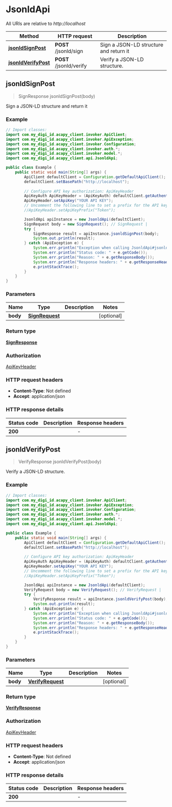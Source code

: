 # JsonldApi

All URIs are relative to *http://localhost*

Method | HTTP request | Description
------------- | ------------- | -------------
[**jsonldSignPost**](JsonldApi.md#jsonldSignPost) | **POST** /jsonld/sign | Sign a JSON-LD structure and return it
[**jsonldVerifyPost**](JsonldApi.md#jsonldVerifyPost) | **POST** /jsonld/verify | Verify a JSON-LD structure.



## jsonldSignPost

> SignResponse jsonldSignPost(body)

Sign a JSON-LD structure and return it

### Example

```java
// Import classes:
import com.my_digi_id.acapy_client.invoker.ApiClient;
import com.my_digi_id.acapy_client.invoker.ApiException;
import com.my_digi_id.acapy_client.invoker.Configuration;
import com.my_digi_id.acapy_client.invoker.auth.*;
import com.my_digi_id.acapy_client.invoker.model.*;
import com.my_digi_id.acapy_client.api.JsonldApi;

public class Example {
    public static void main(String[] args) {
        ApiClient defaultClient = Configuration.getDefaultApiClient();
        defaultClient.setBasePath("http://localhost");
        
        // Configure API key authorization: ApiKeyHeader
        ApiKeyAuth ApiKeyHeader = (ApiKeyAuth) defaultClient.getAuthentication("ApiKeyHeader");
        ApiKeyHeader.setApiKey("YOUR API KEY");
        // Uncomment the following line to set a prefix for the API key, e.g. "Token" (defaults to null)
        //ApiKeyHeader.setApiKeyPrefix("Token");

        JsonldApi apiInstance = new JsonldApi(defaultClient);
        SignRequest body = new SignRequest(); // SignRequest | 
        try {
            SignResponse result = apiInstance.jsonldSignPost(body);
            System.out.println(result);
        } catch (ApiException e) {
            System.err.println("Exception when calling JsonldApi#jsonldSignPost");
            System.err.println("Status code: " + e.getCode());
            System.err.println("Reason: " + e.getResponseBody());
            System.err.println("Response headers: " + e.getResponseHeaders());
            e.printStackTrace();
        }
    }
}
```

### Parameters


Name | Type | Description  | Notes
------------- | ------------- | ------------- | -------------
 **body** | [**SignRequest**](SignRequest.md)|  | [optional]

### Return type

[**SignResponse**](SignResponse.md)

### Authorization

[ApiKeyHeader](../README.md#ApiKeyHeader)

### HTTP request headers

- **Content-Type**: Not defined
- **Accept**: application/json

### HTTP response details
| Status code | Description | Response headers |
|-------------|-------------|------------------|
| **200** |  |  -  |


## jsonldVerifyPost

> VerifyResponse jsonldVerifyPost(body)

Verify a JSON-LD structure.

### Example

```java
// Import classes:
import com.my_digi_id.acapy_client.invoker.ApiClient;
import com.my_digi_id.acapy_client.invoker.ApiException;
import com.my_digi_id.acapy_client.invoker.Configuration;
import com.my_digi_id.acapy_client.invoker.auth.*;
import com.my_digi_id.acapy_client.invoker.model.*;
import com.my_digi_id.acapy_client.api.JsonldApi;

public class Example {
    public static void main(String[] args) {
        ApiClient defaultClient = Configuration.getDefaultApiClient();
        defaultClient.setBasePath("http://localhost");
        
        // Configure API key authorization: ApiKeyHeader
        ApiKeyAuth ApiKeyHeader = (ApiKeyAuth) defaultClient.getAuthentication("ApiKeyHeader");
        ApiKeyHeader.setApiKey("YOUR API KEY");
        // Uncomment the following line to set a prefix for the API key, e.g. "Token" (defaults to null)
        //ApiKeyHeader.setApiKeyPrefix("Token");

        JsonldApi apiInstance = new JsonldApi(defaultClient);
        VerifyRequest body = new VerifyRequest(); // VerifyRequest | 
        try {
            VerifyResponse result = apiInstance.jsonldVerifyPost(body);
            System.out.println(result);
        } catch (ApiException e) {
            System.err.println("Exception when calling JsonldApi#jsonldVerifyPost");
            System.err.println("Status code: " + e.getCode());
            System.err.println("Reason: " + e.getResponseBody());
            System.err.println("Response headers: " + e.getResponseHeaders());
            e.printStackTrace();
        }
    }
}
```

### Parameters


Name | Type | Description  | Notes
------------- | ------------- | ------------- | -------------
 **body** | [**VerifyRequest**](VerifyRequest.md)|  | [optional]

### Return type

[**VerifyResponse**](VerifyResponse.md)

### Authorization

[ApiKeyHeader](../README.md#ApiKeyHeader)

### HTTP request headers

- **Content-Type**: Not defined
- **Accept**: application/json

### HTTP response details
| Status code | Description | Response headers |
|-------------|-------------|------------------|
| **200** |  |  -  |

